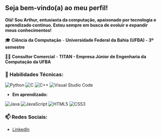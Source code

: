 ## Seja bem-vindo(a) ao meu perfil!
**Olá! Sou Arthur, entusiasta da computação, apaixonado por tecnologia e aprendizado contínuo. Estou sempre em busca de evoluir e expandir meus conhecimentos!**

🎓  **Ciência da Computação** - **Universidade Federal da Bahia (UFBA) - 3º semestre**

💛🖤 **Consultor Comercial** - **TITAN - Empresa Júnior de Engenharia da Computação da UFBA**

### 🚀 Habilidades Técnicas:
  
![Python](https://img.shields.io/badge/Python-3776AB?style=for-the-badge&logo=python&logoColor=white)
![C](https://img.shields.io/badge/C-00599C?style=for-the-badge&logo=c&logoColor=white)
![C++](https://img.shields.io/badge/C++-00599C?style=for-the-badge&logo=c%2B%2B&logoColor=white)
![Visual Studio Code](https://img.shields.io/badge/VS%20Code-007ACC?style=for-the-badge&logo=visual-studio-code&logoColor=white)

- **Em aprendizado:**
  
![Java](https://img.shields.io/badge/Java-ED8B00?style=for-the-badge&logo=java&logoColor=white) 
![JavaScript](https://img.shields.io/badge/JavaScript-F7DF1E?style=for-the-badge&logo=javascript&logoColor=black)
![HTML5](https://img.shields.io/badge/HTML5-E34F26?style=for-the-badge&logo=html5&logoColor=white)
![CSS3](https://img.shields.io/badge/CSS3-1572B6?style=for-the-badge&logo=css3&logoColor=white)

### 📫 Redes Sociais:
- [LinkedIn](https://www.linkedin.com/in/arthurscorreia/)
